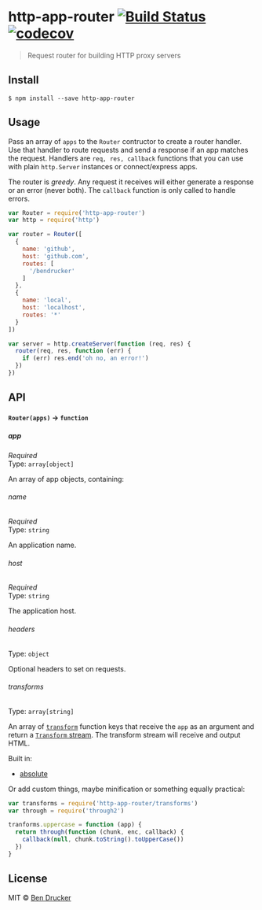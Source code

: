 # http-app-router [![Build Status](https://travis-ci.org/bendrucker/tape-istanbul.svg?branch=master)](https://travis-ci.org/bendrucker/tape-istanbul) [![codecov](https://codecov.io/gh/bendrucker/http-app-router/branch/master/graph/badge.svg)](https://codecov.io/gh/bendrucker/http-app-router)

> Request router for building HTTP proxy servers


## Install

```
$ npm install --save http-app-router
```


## Usage

Pass an array of `apps` to the `Router` contructor to create a router handler. Use that handler to route requests and send a response if an app matches the request. Handlers are `req, res, callback` functions that you can use with plain `http.Server` instances or connect/express apps.

The router is *greedy*. Any request it receives will either generate a response or an error (never both). The `callback` function is only called to handle errors.

```js
var Router = require('http-app-router')
var http = require('http')

var router = Router([
  {
    name: 'github',
    host: 'github.com',
    routes: [
      '/bendrucker'
    ]
  },
  {
    name: 'local',
    host: 'localhost',
    routes: '*'
  }
])

var server = http.createServer(function (req, res) {
  router(req, res, function (err) {
    if (err) res.end('oh no, an error!')
  })
})
```

## API

#### `Router(apps)` -> `function`

##### app

*Required*  
Type: `array[object]`

An array of app objects, containing:

###### name

*Required*  
Type: `string`  

An application name.

###### host

*Required*  
Type: `string`  

The application host.

###### headers

Type: `object`  

Optional headers to set on requests.

###### transforms

Type: `array[string]`

An array of [`transform`](transforms.js) function keys that receive the `app` as an argument and return a [`Transform` stream](https://nodejs.org/api/stream.html#stream_class_stream_transform). The transform stream will receive and output HTML. 

Built in:

* [absolute](github.com/bendrucker/absoluteify)

Or add custom things, maybe minification or something equally practical:

```js
var transforms = require('http-app-router/transforms')
var through = require('through2')

tranforms.uppercase = function (app) {
  return through(function (chunk, enc, callback) {
    callback(null, chunk.toString().toUpperCase())
  })
}
```


## License

MIT © [Ben Drucker](http://bendrucker.me)
